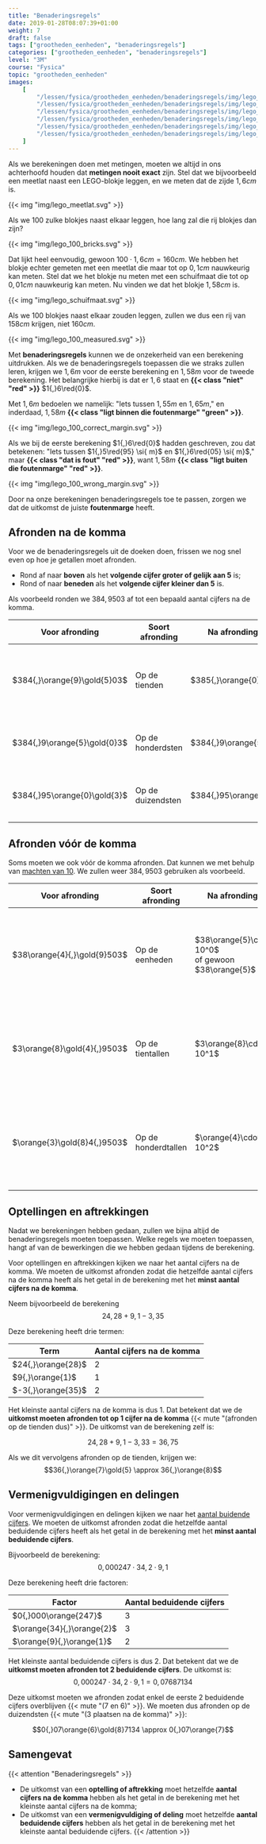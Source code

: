 ```yaml
---
title: "Benaderingsregels"
date: 2019-01-28T08:07:39+01:00
weight: 7
draft: false
tags: ["grootheden_eenheden", "benaderingsregels"]
categories: ["grootheden_eenheden", "benaderingsregels"]
level: "3M"
course: "Fysica"
topic: "grootheden_eenheden"
images:
    [
        "/lessen/fysica/grootheden_eenheden/benaderingsregels/img/lego_meetlat.png",
        "/lessen/fysica/grootheden_eenheden/benaderingsregels/img/lego_100_bricks.png",
        "/lessen/fysica/grootheden_eenheden/benaderingsregels/img/lego_schuifmaat.png",
        "/lessen/fysica/grootheden_eenheden/benaderingsregels/img/lego_100_measured.png",
        "/lessen/fysica/grootheden_eenheden/benaderingsregels/img/lego_100_correct_margin.png",
        "/lessen/fysica/grootheden_eenheden/benaderingsregels/img/lego_100_wrong_margin.png",
    ]
---
```


Als we berekeningen doen met metingen, moeten we altijd in ons achterhoofd
houden dat **metingen nooit exact** zijn. Stel dat we bijvoorbeeld een meetlat
naast een LEGO-blokje leggen, en we meten dat de zijde
$1{,}6 \si{ cm}$ is.

{{< img "img/lego_meetlat.svg" >}}

Als we 100 zulke blokjes naast elkaar leggen,
hoe lang zal die rij blokjes dan zijn?

{{< img "img/lego_100_bricks.svg" >}}

Dat lijkt heel eenvoudig, gewoon $100 \cdot 1{,}6 \si{ cm} = 160 \si{ cm}$. We
hebben het blokje echter gemeten met een meetlat die maar tot op $0{,}1 \si{
cm}$ nauwkeurig kan meten. Stel dat we het blokje nu meten met een schuifmaat
die tot op $0{,}01 \si{ cm}$ nauwkeurig kan meten. Nu vinden we dat het blokje
$1{,}58 \si{ cm}$ is.

{{< img "img/lego_schuifmaat.svg" >}}

Als we 100 blokjes naast elkaar zouden leggen, zullen we dus een rij van $158
\si{ cm}$ krijgen, niet $160 \si{ cm}$.

{{< img "img/lego_100_measured.svg" >}}

Met **benaderingsregels** kunnen we de onzekerheid van een berekening
uitdrukken. Als we de benaderingsregels toepassen die we straks zullen leren,
krijgen we $1{,}6 \si{ m}$ voor de eerste berekening en $1{,}58 \si{ m}$ voor
de tweede berekening. Het belangrijke hierbij is dat er $1{,}6$ staat en
**{{< class "niet" "red" >}}** $1{,}6\red{0}$.

Met $1{,}6 \si{ m}$ bedoelen we namelijk: "Iets tussen $1{,}55 \si{ m}$ en
$1{,}65 \si{ m}$," en inderdaad, $1{,}58 \si{ m}$
**{{< class "ligt binnen die foutenmarge" "green" >}}**.

{{< img "img/lego_100_correct_margin.svg" >}}

Als we bij de eerste berekening $1{,}6\red{0}$ hadden geschreven, zou dat
betekenen: "Iets tussen $1{,}5\red{95} \si{ m}$ en $1{,}6\red{05} \si{ m}$,"
maar
**{{< class "dat is fout" "red" >}}**,
want $1{,}58 \si{ m}$
**{{< class "ligt buiten die foutenmarge" "red" >}}**.

{{< img "img/lego_100_wrong_margin.svg" >}}

Door na onze berekeningen benaderingsregels toe te passen, zorgen we dat de
uitkomst de juiste **foutenmarge** heeft.

## Afronden na de komma

Voor we de benaderingsregels uit de doeken doen, frissen we nog snel even op
hoe je getallen moet afronden.

-   Rond af naar **boven** als het **volgende cijfer groter of gelijk aan 5** is;
-   Rond of naar **beneden** als het **volgende cijfer kleiner dan 5** is.

Als voorbeeld ronden we $384{,}9503$ af tot een bepaald aantal cijfers na de
komma.

| Voor afronding               | Soort afronding   | Na afronding         | Uitleg                                                                               |
| ---------------------------- | ----------------- | -------------------- | ------------------------------------------------------------------------------------ |
| $384{,}\orange{9}\gold{5}03$ | Op de tienden     | $385{,}\orange{0}$   | $\gold{5} \ge 5$ dus $\orange{9}$ wordt $1\orange{0}$, waardoor de $4$ een $5$ wordt |
| $384{,}9\orange{5}\gold{0}3$ | Op de honderdsten | $384{,}9\orange{5}$  | $\gold{0} \lt 5$ dus $\orange{5}$ blijft $\orange{5}$                                |
| $384{,}95\orange{0}\gold{3}$ | Op de duizendsten | $384{,}95\orange{0}$ | $\gold{3} \lt 5$ dus $\orange{0}$ blijft $\orange{0}$                                |

## Afronden vóór de komma

Soms moeten we ook vóór de komma afronden. Dat kunnen we met behulp van
[machten van 10](../machten_van_10). We zullen weer $384{,}9503$ gebruiken als
voorbeeld.

| Voor afronding               | Soort afronding     | Na afronding                                          | Uitleg                                                                                                                               |
| ---------------------------- | ------------------- | ----------------------------------------------------- | ------------------------------------------------------------------------------------------------------------------------------------ |
| $38\orange{4}{,}\gold{9}503$ | Op de eenheden      | $38\orange{5}\cdot 10^0$<br> of gewoon $38\orange{5}$ | $\gold{9} \ge 5$ dus $\orange{4}$ wordt $\orange{5}$<br> Vermenigvuldigen met $10^0 = 1$ omdat we afronden op de **een**heden        |
| $3\orange{8}\gold{4}{,}9503$ | Op de tientallen    | $3\orange{8}\cdot 10^1$                               | $\gold{4} \lt 5$ dus $\orange{8}$ blijft $\orange{8}$<br> Vermenigvuldigen met $10^1 = 10$ omdat we afronden op de **tien**tallen    |
| $\orange{3}\gold{8}4{,}9503$ | Op de honderdtallen | $\orange{4}\cdot 10^2$                                | $\gold{8} \ge 5$ dus $\orange{3}$ wordt $\orange{4}$<br> Vermenigvuldigen met $10^2 = 100$ omdat we afronden op de **honderd**tallen |

## Optellingen en aftrekkingen

Nadat we berekeningen hebben gedaan, zullen we bijna altijd de
benaderingsregels moeten toepassen. Welke regels we moeten toepassen, hangt af
van de bewerkingen die we hebben gedaan tijdens de berekening.

Voor optellingen en aftrekkingen kijken we naar het aantal cijfers na de komma.
We moeten de uitkomst afronden zodat die hetzelfde aantal cijfers na de komma
heeft als het getal in de berekening met het **minst aantal cijfers na de
komma**.

Neem bijvoorbeeld de berekening
$$24{,}28 + 9{,}1 - 3{,}35$$

Deze berekening heeft drie termen:

| Term               | Aantal cijfers na de komma |
| ------------------ | -------------------------- |
| $24{,}\orange{28}$ | 2                          |
| $9{,}\orange{1}$   | 1                          |
| $-3{,}\orange{35}$ | 2                          |

Het kleinste aantal cijfers na de komma is dus 1. Dat betekent dat we de
**uitkomst moeten afronden tot op 1 cijfer na de komma**
{{< mute "(afronden op de tienden dus)" >}}. De uitkomst van de berekening zelf
is:

$$24{,}28 + 9{,}1 - 3{,}33 = 36{,}75$$

Als we dit vervolgens afronden op de tienden, krijgen we:
$$36{,}\orange{7}\gold{5} \approx 36{,}\orange{8}$$

## Vermenigvuldigingen en delingen

Voor vermenigvuldigingen en delingen kijken we naar het [aantal buidende
cijfers](../beduidende_cijfers/#aantal-beduidende-cijfers). We moeten de
uitkomst afronden zodat die hetzelfde aantal beduidende cijfers heeft als het
getal in de berekening met het **minst aantal beduidende cijfers**.

Bijvoorbeeld de berekening:
$$0{,}000247 \cdot 34{,}2 \cdot 9{,}1$$

Deze berekening heeft drie factoren:

| Factor                     | Aantal beduidende cijfers |
| -------------------------- | ------------------------- |
| $0{,}000\orange{247}$      | 3                         |
| $\orange{34}{,}\orange{2}$ | 3                         |
| $\orange{9}{,}\orange{1}$  | 2                         |

Het kleinste aantal beduidende cijfers is dus 2. Dat betekent dat we de
**uitkomst moeten afronden tot 2 beduidende cijfers**. De uitkomst is:
$$0{,}000247 \cdot 34{,}2 \cdot 9{,}1 = 0{,}07687134$$

Deze uitkomst moeten we afronden zodat enkel de eerste 2 beduidende cijfers
overblijven {{< mute "($7$ en $6$)" >}}. We moeten dus afronden op de
duizendsten {{< mute "(3 plaatsen na de komma)" >}}:

$$0{,}07\orange{6}\gold{8}7134 \approx 0{,}07\orange{7}$$

## Samengevat

{{< attention "Benaderingsregels" >}}

-   De uitkomst van een **optelling of aftrekking** moet hetzelfde **aantal
    cijfers na de komma** hebben als het getal in de berekening met het kleinste
    aantal cijfers na de komma;
-   De uitkomst van een **vermenigvuldiging of deling** moet hetzelfde **aantal
    beduidende cijfers** hebben als het getal in de berekening met het kleinste
    aantal beduidende cijfers.
    {{< /attention >}}

